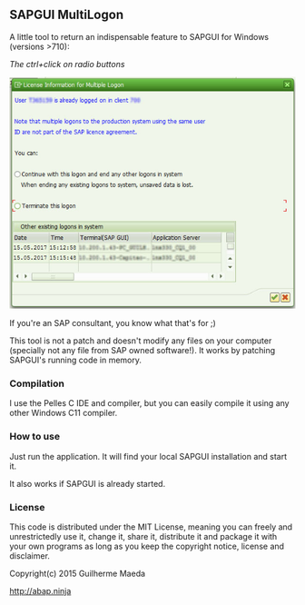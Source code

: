 ## SAPGUI MultiLogon

A little tool to return an indispensable feature to SAPGUI for Windows (versions >710):

*The ctrl+click on radio buttons*

![Example usage](img/example.jpg?raw=true)

If you're an SAP consultant, you know what that's for ;)

This tool is not a patch and doesn't modify any files on your computer (specially not any file from SAP owned software!). It works by patching SAPGUI's running code in memory.

### Compilation

I use the Pelles C IDE and compiler, but you can easily compile it using any other Windows C11 compiler.

### How to use

Just run the application. It will find your local SAPGUI installation and start it.

It also works if SAPGUI is already started.

### License

This code is distributed under the MIT License, meaning you can freely and unrestrictedly use it, change it, share it, distribute it and package it with your own programs as long as you keep the copyright notice, license and disclaimer.

Copyright(c) 2015 Guilherme Maeda

http://abap.ninja